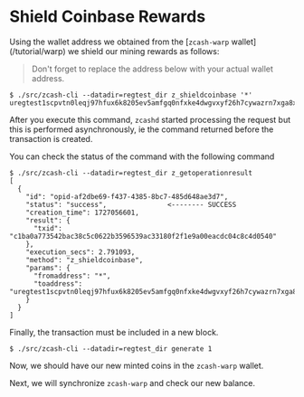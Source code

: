 # Shield Coinbase Rewards

Using the wallet address we obtained from the [`zcash-warp` wallet]
(/tutorial/warp) we shield our mining rewards as follows:

> Don't forget to replace the address below with your actual wallet address.

```
$ ./src/zcash-cli --datadir=regtest_dir z_shieldcoinbase '*' uregtest1scpvtn0leqj97hfux6k8205ev5amfgq0nfxke4dwgvxyf26h7cywazrn7xga8x2y85xpqvuug4c2fhh3ehv8ul0na3vgksl8xcuwuufahz732usy4qfk84algzmq20ayl578k60rdhp956qvzr9vhdsfzc6kv93uktrvj4d6l7azp339xpvy22fk8cr2weqcrkjllymp2saygxfrans
```

After you execute this command, `zcashd` started processing the request
but this is performed asynchronously, ie the command returned before
the transaction is created.

You can check the status of the command with the following command

```
$ ./src/zcash-cli --datadir=regtest_dir z_getoperationresult
[
  {
    "id": "opid-af2dbe69-f437-4385-8bc7-485d648ae3d7",
    "status": "success",               <-------- SUCCESS 
    "creation_time": 1727056601,
    "result": {
      "txid": "c1ba0a773542bac38c5c0622b3596539ac33180f2f1e9a00eacdc04c8c4d0540"
    },
    "execution_secs": 2.791093,
    "method": "z_shieldcoinbase",
    "params": {
      "fromaddress": "*",
      "toaddress": "uregtest1scpvtn0leqj97hfux6k8205ev5amfgq0nfxke4dwgvxyf26h7cywazrn7xga8x2y85xpqvuug4c2fhh3ehv8ul0na3vgksl8xcuwuufahz732usy4qfk84algzmq20ayl578k60rdhp956qvzr9vhdsfzc6kv93uktrvj4d6l7azp339xpvy22fk8cr2weqcrkjllymp2saygxfrans"
    }
  }
]
```

Finally, the transaction must be included in a new block.

```
$ ./src/zcash-cli --datadir=regtest_dir generate 1
```

Now, we should have our new minted coins in the `zcash-warp` wallet.

Next, we will synchronize `zcash-warp` and check our new balance.
